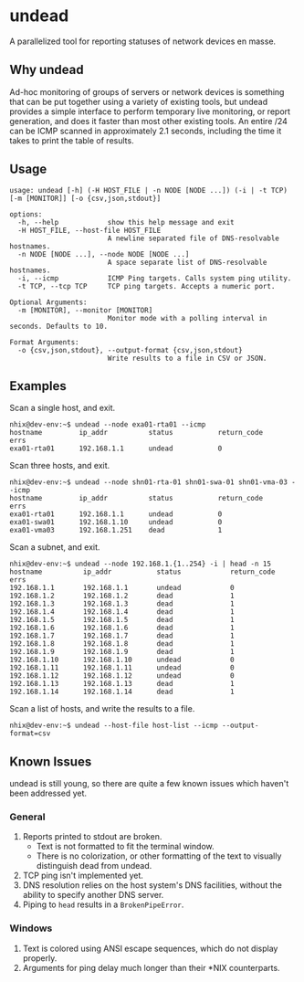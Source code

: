 # undead
A parallelized tool for reporting statuses of network devices en masse.

## Why undead

Ad-hoc monitoring of groups of servers or network devices is something that can be put together using a variety of existing tools, but undead provides a simple interface to perform temporary live monitoring, or report generation, and does it faster than most other existing tools. An entire /24 can be ICMP scanned in approximately 2.1 seconds, including the time it takes to print the table of results.

## Usage
```
usage: undead [-h] (-H HOST_FILE | -n NODE [NODE ...]) (-i | -t TCP) [-m [MONITOR]] [-o {csv,json,stdout}]

options:
  -h, --help            show this help message and exit
  -H HOST_FILE, --host-file HOST_FILE
                        A newline separated file of DNS-resolvable hostnames.
  -n NODE [NODE ...], --node NODE [NODE ...]
                        A space separate list of DNS-resolvable hostnames.
  -i, --icmp            ICMP Ping targets. Calls system ping utility.
  -t TCP, --tcp TCP     TCP ping targets. Accepts a numeric port.

Optional Arguments:
  -m [MONITOR], --monitor [MONITOR]
                        Monitor mode with a polling interval in seconds. Defaults to 10.

Format Arguments:
  -o {csv,json,stdout}, --output-format {csv,json,stdout}
                        Write results to a file in CSV or JSON.
```

## Examples
Scan a single host, and exit.
```
nhix@dev-env:~$ undead --node exa01-rta01 --icmp
hostname         ip_addr          status           return_code      errs
exa01-rta01      192.168.1.1      undead           0
```

Scan three hosts, and exit.
```
nhix@dev-env:~$ undead --node shn01-rta-01 shn01-swa-01 shn01-vma-03 --icmp
hostname         ip_addr          status           return_code      errs
exa01-rta01      192.168.1.1      undead           0
exa01-swa01      192.168.1.10     undead           0
exa01-vma03      192.168.1.251    dead             1
```

Scan a subnet, and exit.
```
nhix@dev-env:~$ undead --node 192.168.1.{1..254} -i | head -n 15
hostname          ip_addr           status            return_code       errs
192.168.1.1       192.168.1.1       undead            0
192.168.1.2       192.168.1.2       dead              1
192.168.1.3       192.168.1.3       dead              1
192.168.1.4       192.168.1.4       dead              1
192.168.1.5       192.168.1.5       dead              1
192.168.1.6       192.168.1.6       dead              1
192.168.1.7       192.168.1.7       dead              1
192.168.1.8       192.168.1.8       dead              1
192.168.1.9       192.168.1.9       dead              1
192.168.1.10      192.168.1.10      undead            0
192.168.1.11      192.168.1.11      undead            0
192.168.1.12      192.168.1.12      undead            0
192.168.1.13      192.168.1.13      dead              1
192.168.1.14      192.168.1.14      dead              1
```

Scan a list of hosts, and write the results to a file.
```
nhix@dev-env:~$ undead --host-file host-list --icmp --output-format=csv
```
## Known Issues
undead is still young, so there are quite a few known issues which haven't been addressed yet.

### General
1. Reports printed to stdout are broken.
   - Text is not formatted to fit the terminal window.
   - There is no colorization, or other formatting of the text to visually distinguish dead from undead.
2. TCP ping isn't implemented yet.
3. DNS resolution relies on the host system's DNS facilities, without the ability to specify another DNS server.
4. Piping to `head` results in a `BrokenPipeError`.

### Windows
1. Text is colored using ANSI escape sequences, which do not display properly.
2. Arguments for ping delay much longer than their *NIX counterparts.
